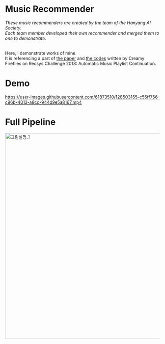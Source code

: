 # Music Recommender

*These music recommenders are created by the team of the Hanyang AI Society.*<br>
*Each team member developed their own recommender and merged them to one to demonstrate.*<br><br>

Here, I demonstrate works of mine.<br>
It is referencing a part of [the paper](https://dl.acm.org/doi/10.1145/3267471.3267475) and [the codes](https://github.com/tmscarla/spotify-recsys-challenge) written by Creamy Fireflies on Recsys Challenge 2018: Automatic Music Playlist Continuation.<br>


# Demo



https://user-images.githubusercontent.com/61873510/128503165-c55ff756-c96b-4013-a8cc-944d9e5a8167.mp4



# Full Pipeline

<img width="670" alt="그림설명_1" src="https://user-images.githubusercontent.com/61873510/128503030-2b597b0c-ab07-47d7-a1c4-a36bfd9d63ac.png">

